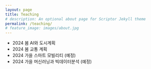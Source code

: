 ```yaml
---
layout: page
title: Teaching
# description: An optional about page for Scriptor Jekyll theme
permalink: /teaching/
# feature_image: images/about.jpg
---
```


- 2024 봄 AI와 도시계획
- 2024 봄 교통 계획
- 2024 가을 스마트 모빌리티 (예정)
- 2024 가을 머신러닝과 빅데이터분석 (예정)
